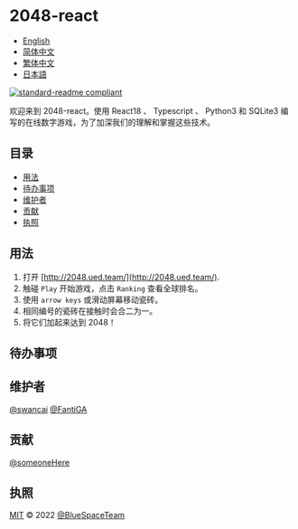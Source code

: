 <!--
 * @Author: fantiga
 * @Date: 2022-06-16 12:51:39
 * @LastEditTime: 2022-06-22 17:28:13
 * @LastEditors: fantiga
 * @Description: 
 * @FilePath: /2048-react/README.zh-CN.md
-->
# 2048-react

- [English](README.md)
- [简体中文](README.zh-CN.md)
- [繁体中文](README.zh-TW.md)
- [日本語](README.ja.md)

[![standard-readme compliant](https://img.shields.io/badge/standard--readme-OK-green.svg?style=flat-square)](https://github.com/RichardLitt/standard-readme)

欢迎来到 2048-react。使用 React18 、 Typescript 、 Python3 和 SQLite3 编写的在线数字游戏，为了加深我们的理解和掌握这些技术。

## 目录

- [用法](#用法)
- [待办事项](#待办事项)
- [维护者](#维护者)
- [贡献](#贡献)
- [执照](#执照)

## 用法

1. 打开 [http://2048.ued.team/](http://2048.ued.team/).
2. 触碰 `Play` 开始游戏，点击 `Ranking` 查看全球排名。
3. 使用 `arrow keys` 或滑动屏幕移动瓷砖。
4. 相同编号的瓷砖在接触时会合二为一。
5. 将它们加起来达到 2048！

## 待办事项

## 维护者

[@swancai](https://github.com/swancai)
[@FantiGA](https://github.com/FantiGA)

## 贡献

[@someoneHere](https://github.com/someoneHere)

## 执照

[MIT](LICENSE)  © 2022 [@BlueSpaceTeam](https://github.com/BlueSpaceTeam)
